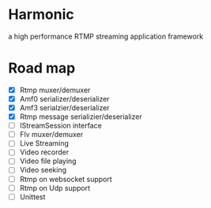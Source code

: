 # Harmonic

a high performance RTMP streaming application framework

# Road map

- [x] Rtmp muxer/demuxer
- [x] Amf0 serializer/deserializer
- [x] Amf3 serialzier/deserializer
- [x] Rtmp message serializier/deserializer
- [ ] IStreamSession interface
- [ ] Flv muxer/demuxer
- [ ] Live Streaming
- [ ] Video recorder
- [ ] Video file playing
- [ ] Video seeking
- [ ] Rtmp on websocket support
- [ ] Rtmp on Udp support
- [ ] Unittest
